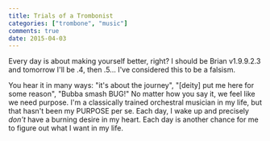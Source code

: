 ```yaml
---
title: Trials of a Trombonist
categories: ["trombone", "music"]
comments: true
date: 2015-04-03
---
```


Every day is about making yourself better, right? I should be Brian v1.9.9.2.3 and tomorrow I'll be .4, then .5... I've considered this to be a falsism.

You hear it in many ways: "it's about the journey", "[deity] put me here for some reason", "Bubba smash BUG!" No matter how you say it, we feel like we need purpose. I'm a classically trained orchestral musician in my life, but that hasn't been my PURPOSE per se. Each day, I wake up and precisely *don't* have a burning desire in my heart. Each day is another chance for me to figure out what I want in my life.
